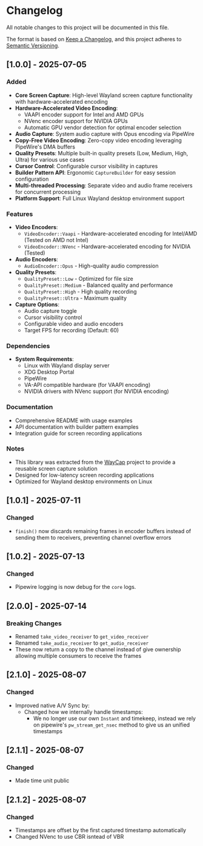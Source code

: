 # Changelog

All notable changes to this project will be documented in this file.

The format is based on [Keep a Changelog](https://keepachangelog.com/en/1.0.0/),
and this project adheres to [Semantic Versioning](https://semver.org/spec/v2.0.0.html).

## [1.0.0] - 2025-07-05

### Added
- **Core Screen Capture**: High-level Wayland screen capture functionality with hardware-accelerated encoding
- **Hardware-Accelerated Video Encoding**: 
  - VAAPI encoder support for Intel and AMD GPUs
  - NVenc encoder support for NVIDIA GPUs
  - Automatic GPU vendor detection for optimal encoder selection
- **Audio Capture**: System audio capture with Opus encoding via PipeWire
- **Copy-Free Video Encoding**: Zero-copy video encoding leveraging PipeWire's DMA buffers
- **Quality Presets**: Multiple built-in quality presets (Low, Medium, High, Ultra) for various use cases
- **Cursor Control**: Configurable cursor visibility in captures
- **Builder Pattern API**: Ergonomic `CaptureBuilder` for easy session configuration
- **Multi-threaded Processing**: Separate video and audio frame receivers for concurrent processing
- **Platform Support**: Full Linux Wayland desktop environment support

### Features
- **Video Encoders**: 
  - `VideoEncoder::Vaapi` - Hardware-accelerated encoding for Intel/AMD (Tested on AMD not Intel)
  - `VideoEncoder::NVenc` - Hardware-accelerated encoding for NVIDIA (Tested)
- **Audio Encoders**: 
  - `AudioEncoder::Opus` - High-quality audio compression
- **Quality Presets**: 
  - `QualityPreset::Low` - Optimized for file size
  - `QualityPreset::Medium` - Balanced quality and performance
  - `QualityPreset::High` - High quality recording
  - `QualityPreset::Ultra` - Maximum quality
- **Capture Options**:
  - Audio capture toggle
  - Cursor visibility control
  - Configurable video and audio encoders
  - Target FPS for recording (Default: 60)

### Dependencies
- **System Requirements**:
  - Linux with Wayland display server
  - XDG Desktop Portal
  - PipeWire
  - VA-API compatible hardware (for VAAPI encoding)
  - NVIDIA drivers with NVenc support (for NVIDIA encoding)

### Documentation
- Comprehensive README with usage examples
- API documentation with builder pattern examples
- Integration guide for screen recording applications

### Notes
- This library was extracted from the [WayCap](https://github.com/Adonca2203/WayCap) project to provide a reusable screen capture solution
- Designed for low-latency screen recording applications
- Optimized for Wayland desktop environments on Linux

## [1.0.1] - 2025-07-11
### Changed
- `finish()` now discards remaining frames in encoder buffers instead of sending them to receivers, preventing channel overflow errors

## [1.0.2] - 2025-07-13
### Changed
- Pipewire logging is now debug for the `core` logs.

## [2.0.0] - 2025-07-14
### Breaking Changes
- Renamed `take_video_receiver` to `get_video_receiver`
- Renamed `take_audio_receiver` to `get_audio_receiver`
- These now return a copy to the channel instead of give ownership allowing multiple consumers to receive the frames

## [2.1.0] - 2025-08-07
### Changed
- Improved native A/V Sync by:
    - Changed how we internally handle timestamps:
        - We no longer use our own `Instant` and timekeep, instead we rely on pipewire's `pw_stream_get_nsec` method to give us an unified timestamps

## [2.1.1] - 2025-08-07
### Changed
- Made time unit public

## [2.1.2] - 2025-08-07
### Changed
- Timestamps are offset by the first captured timestamp automatically
- Changed NVenc to use CBR isntead of VBR
